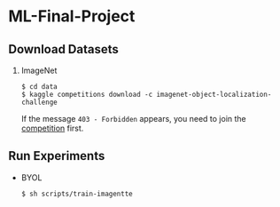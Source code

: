 # ML-Final-Project

## Download Datasets

1. ImageNet

    ```
    $ cd data
    $ kaggle competitions download -c imagenet-object-localization-challenge
    ```

    If the message `403 - Forbidden` appears, you need to join the [competition](https://www.kaggle.com/competitions/imagenet-object-localization-challenge/data) first.

## Run Experiments

* BYOL

    ```
    $ sh scripts/train-imagentte
    ```